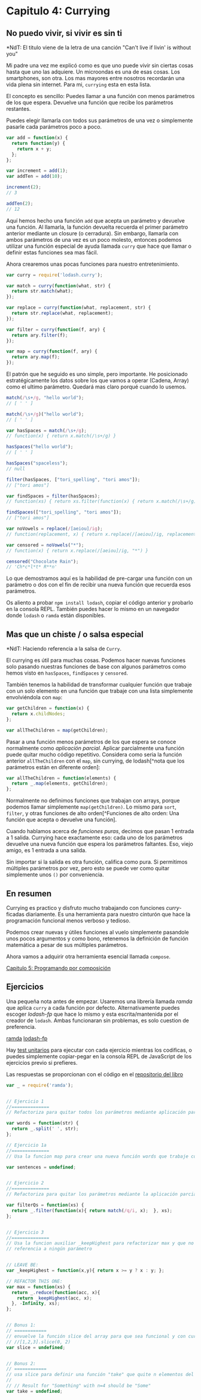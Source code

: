 # Capitulo 4: Currying

## No puedo vivir, si vivir es sin ti 
*NdT: El titulo viene de la letra de una canción "Can't live if livin' is without you"

Mi padre una vez me explicó como es que uno puede vivir sin ciertas cosas hasta que uno las adquiere. Un microondas es una de esas cosas. Los smartphones, son otra. Los mas mayores entre nosotros recordarán una vida plena sin internet. Para mi, `currying` esta en esta lista.

El concepto es sencillo: Puedes llamar a una función con menos parámetros de los que espera. Devuelve una función que recibe los parámetros restantes.

Puedes elegir llamarla con todos sus parámetros de una vez o simplemente pasarle cada parámetros poco a poco.

```js
var add = function(x) {
  return function(y) {
    return x + y;
  };
};

var increment = add(1);
var addTen = add(10);

increment(2);
// 3

addTen(2);
// 12
```

Aquí hemos hecho una función `add` que acepta un parámetro y devuelve una función. Al llamarla, la función devuelta recuerda el primer parámetro anterior mediante un closure (o cerradura). Sin embargo, llamarla con ambos parámetros de una vez es un poco molesto, entonces podemos utilizar una función especial de ayuda llamada `curry` que hace que llamar o definir estas funciones sea mas fácil.

Ahora crearemos unas pocas funciones para nuestro entretenimiento.

```js
var curry = require('lodash.curry');

var match = curry(function(what, str) {
  return str.match(what);
});

var replace = curry(function(what, replacement, str) {
  return str.replace(what, replacement);
});

var filter = curry(function(f, ary) {
  return ary.filter(f);
});

var map = curry(function(f, ary) {
  return ary.map(f);
});
```

El patrón que he seguido es uno simple, pero importante. He posicionado estratégicamente los datos sobre los que vamos a operar (Cadena, Array) como el ultimo parámetro. Quedará mas claro porqué cuando lo usemos.

```js
match(/\s+/g, "hello world");
// [ ' ' ]

match(/\s+/g)("hello world");
// [ ' ' ]

var hasSpaces = match(/\s+/g);
// function(x) { return x.match(/\s+/g) }

hasSpaces("hello world");
// [ ' ' ]

hasSpaces("spaceless");
// null

filter(hasSpaces, ["tori_spelling", "tori amos"]);
// ["tori amos"]

var findSpaces = filter(hasSpaces);
// function(xs) { return xs.filter(function(x) { return x.match(/\s+/g) }) }

findSpaces(["tori_spelling", "tori amos"]);
// ["tori amos"]

var noVowels = replace(/[aeiou]/ig);
// function(replacement, x) { return x.replace(/[aeiou]/ig, replacement) }

var censored = noVowels("*");
// function(x) { return x.replace(/[aeiou]/ig, "*") }

censored("Chocolate Rain");
// 'Ch*c*l*t* R**n'
```
Lo que demostramos aquí es la habilidad de pre-cargar una función con un parámetro o dos con el fin de recibir una nueva función que recuerda esos parámetros.

Os aliento a probar `npm install lodash`, copiar el código anterior y probarlo en la consola REPL. También puedes hacer lo mismo en un navegador donde `lodash` o `ramda` están disponibles. 

## Mas que un chiste / o salsa especial 

*NdT: Haciendo referencia a la salsa de `Curry`.

El currying es útil para muchas cosas. Podemos hacer nuevas funciones solo pasando nuestras funciones de base con algunos parámetros como hemos visto en `hasSpaces`, `findSpaces` y `censored`.

También tenemos la habilidad de transformar cualquier función que trabaje con un solo elemento en una función que trabaje con una lista simplemente envolviéndola con `map`: 

```js
var getChildren = function(x) {
  return x.childNodes;
};

var allTheChildren = map(getChildren);
```

Pasar a una función menos parámetros de los que espera se conoce normalmente como *aplicación parcial*. Aplicar parcialmente una función puede quitar mucho código repetitivo. Considera como seria la función anterior `allTheChildren` con el `map`, sin currying, de lodash[^nota que los parámetros están en diferente orden]:

```js
var allTheChildren = function(elements) {
  return _.map(elements, getChildren);
};
```

Normalmente no definimos funciones que trabajan con arrays, porque podemos llamar simplemente `map(getChildren)`. Lo mismo para `sort`, `filter`, y otras funciones de alto orden[^Funciones de alto orden: Una función que acepta o devuelve una función].

Cuando hablamos acerca de *funciones puras*, decimos que pasan 1 entrada a 1 salida. Currying hace exactamente eso: cada uno de los parámetros devuelve una nueva función que espera los parámetros faltantes. Eso, viejo amigo, es 1 entrada a una salida.

Sin importar si la salida es otra función, califica como pura. Si permitimos múltiples parámetros por vez, pero esto se puede ver como quitar simplemente unos `()` por conveniencia.

## En resumen

Currying es practico y disfruto mucho trabajando con funciones *curry*-ficadas diariamente. Es una herramienta para nuestro cinturón que hace la programación funcional menos verboso y tedioso.

Podemos crear nuevas y útiles funciones al vuelo simplemente pasandole unos pocos argumentos y como bono, retenemos la definición de función matemática a pesar de sus múltiples parámetros.

Ahora vamos a adquirir otra herramienta esencial llamada `compose`.

[Capitulo 5: Programando por composición](ch5-es.md)

## Ejercicios

Una pequeña nota antes de empezar. Usaremos una librería llamada *ramda* que aplica `curry` a cada función por defecto. Alternativamente puedes escoger *lodash-fp* que hace lo mismo y esta escrita/mantenida por el creador de `lodash`. Ambas funcionaran sin problemas, es solo cuestion de preferencia.

[ramda](http://ramdajs.com)
[lodash-fp](https://github.com/lodash/lodash-fp)

Hay [test unitarios](https://github.com/DrBoolean/mostly-adequate-guide/tree/master/code/part1_exercises) para ejecutar con cada ejercicio mientras los codificas, o puedes simplemente copiar-pegar en la consola REPL de JavaScript de los ejercicios previo si prefieres.

Las respuestas se proporcionan con el código en el [repositorio del libro](https://github.com/DrBoolean/mostly-adequate-guide/tree/master/code/part1_exercises/answers)

```js
var _ = require('ramda');


// Ejercicio 1
//==============
// Refactoriza para quitar todos los parámetros mediante aplicación parcial de la función

var words = function(str) {
  return _.split(' ', str);
};

// Ejercicio 1a
//==============
// Usa la funcion map para crear una nueva función words que trabaje con un array de cadenas.

var sentences = undefined;


// Ejercicio 2
//==============
// Refactoriza para quitar los parámetros mediante la aplicación parcial de las funciones

var filterQs = function(xs) {
  return _.filter(function(x){ return match(/q/i, x);  }, xs);
};


// Ejercicio 3
//==============
// Usa la funcion auxiliar _keepHighest para refactorizar max y que no haga
// referencia a ningún parámetro


// LEAVE BE:
var _keepHighest = function(x,y){ return x >= y ? x : y; };

// REFACTOR THIS ONE:
var max = function(xs) {
  return _.reduce(function(acc, x){
    return _keepHighest(acc, x);
  }, -Infinity, xs);
};


// Bonus 1:
// ============
// envuelve la función slice del array para que sea funcional y con curry.
// //[1,2,3].slice(0, 2)
var slice = undefined;


// Bonus 2:
// ============
// usa slice para definir una función "take" que quite n elementos del principio de una cadena. Hazla con curry
// 
// // Result for "Something" with n=4 should be "Some"
var take = undefined;
```
